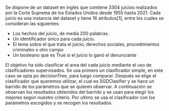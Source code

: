 Se dispone de un dataset en inglés que contiene 3304 juicios realizados por la Corte Suprema de los Estados Unidos desde 1955 hasta 2021.
Cada juicio es una instancia del dataset y tiene 16 atributos[1], entre los cuales se consideran las siguientes:
- Los hechos del juicio, de media 200 palabras.
- Un identificador único para cada juicio.
- El tema sobre el que trata el juicio; derechos sociales, procedimientos criminales o otro campo
- Un booleano que es True si el juicio lo ganó el denunciante

El objetivo ha sido clasificar el area del cada juicio mediante el uso de clasificadores supervisados.
Se usa primero un clasificador simple, en este caso se opta po decisionTree, para luego comparar.
Después se elige el clasificador que queremos utilizar, el cual es SGDClasifier y se hace un barrido de los parámetros que se quieren observar.
A continuación se observan los resultados obtenidos del barrido y se usan para elegir los mejores según nuestro criterio.
Por ultimo se usa el clasificador con los parámetros escogidos y se recogen los resultados.
